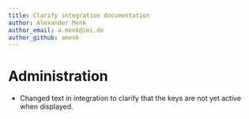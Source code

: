 ```yaml
---
title: Clarify integration documentation
author: Alexander Menk
author_email: a.menk@imi.de
author_github: amenk
---
```

# Administration
* Changed text in integration to clarify that the keys are not yet active when displayed.
